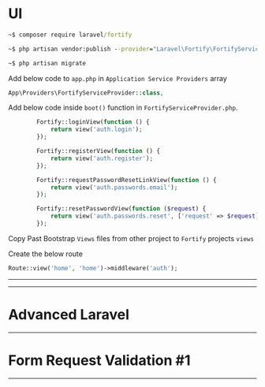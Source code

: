# UI

```cmd
~$ composer require laravel/fortify
```

```cmd
~$ php artisan vendor:publish --provider="Laravel\Fortify\FortifyServiceProvider"
```

```cmd
~$ php artisan migrate
```

Add below code to `app.php` in `Application Service Providers` array

```php
App\Providers\FortifyServiceProvider::class,
```

Add below code inside `boot()` function in `FortifyServiceProvider.php`.

```php
        Fortify::loginView(function () {
            return view('auth.login');
        });

        Fortify::registerView(function () {
            return view('auth.register');
        });

        Fortify::requestPasswordResetLinkView(function () {
            return view('auth.passwords.email');
        });

        Fortify::resetPasswordView(function ($request) {
            return view('auth.passwords.reset', ['request' => $request]);
        });
```

Copy Past Bootstrap `Views` files from other project to `Fortify` projects `views`

Create the below route

```php
Route::view('home', 'home')->middleware('auth');
```

---

---

# **Advanced Laravel**

---

# **Form Request Validation #1**

---
